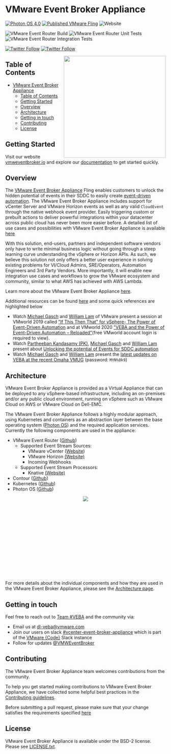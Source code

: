 # VMware Event Broker Appliance

[![Photon OS
4.0](https://img.shields.io/badge/Photon%20OS-4.0-orange)](https://vmware.github.io/photon/)
[![Published VMware
Fling](https://img.shields.io/badge/VMware-Fling-green)](https://flings.vmware.com/vmware-event-broker-appliance)
![Website](https://img.shields.io/website?label=vmweventbroker.io&url=https%3A%2F%2Fvmweventbroker.io%2F)

![VMware Event Router
Build](https://github.com/vmware-samples/vcenter-event-broker-appliance/workflows/VMware%20Event%20Router%20Development%20Build/badge.svg)
![VMware Event Router Unit
Tests](https://github.com/vmware-samples/vcenter-event-broker-appliance/workflows/VMware%20Event%20Router%20Unit%20Tests/badge.svg)
![VMware Event Router Integration
Tests](https://github.com/vmware-samples/vcenter-event-broker-appliance/workflows/VMware%20Event%20Router%20Integration%20Tests/badge.svg)

[![Twitter
Follow](https://img.shields.io/twitter/follow/lamw?style=social)](https://twitter.com/lamw)
[![Twitter
Follow](https://img.shields.io/twitter/follow/embano1?style=social)](https://twitter.com/embano1)


<img src="logo/veba_icon_only.png" align="right" height="320px"/>

## Table of Contents

- [VMware Event Broker Appliance](#vmware-event-broker-appliance)
  - [Table of Contents](#table-of-contents)
  - [Getting Started](#getting-started)
  - [Overview](#overview)
  - [Architecture](#architecture)
  - [Getting in touch](#getting-in-touch)
  - [Contributing](#contributing)
  - [License](#license)


## Getting Started

Visit our website [vmweventbroker.io](https://vmweventbroker.io/) and explore
our [documentation](https://vmweventbroker.io/kb) to get started quickly.

## Overview

The [VMware Event Broker
Appliance](https://flings.vmware.com/vmware-event-broker-appliance#summary)
Fling enables customers to unlock the hidden potential of events in their SDDC
to easily create [event-driven
automation](https://octo.vmware.com/vsphere-power-event-driven-automation/). The
VMware Event Broker Appliance includes support for vCenter Server and VMware
Horizon events as well as any valid `CloudEvent` through the native webhook
event provider. Easily triggering custom or prebuilt actions to deliver powerful
integrations within your datacenter across public cloud has never been more
easier before. A detailed list of use cases and possibilities with VMware Event
Broker Appliance is available [here](https://vmweventbroker.io)

With this solution, end-users, partners and independent software vendors only
have to write minimal business logic without going through a steep learning
curve understanding the vSphere or Horizon APIs. As such, we believe this
solution not only offers a better user experience in solving existing problems
for VI/Cloud Admins, SRE/Operators, Automation Engineers and 3rd Party Vendors.
More importantly, it will enable new integration use cases and workflows to grow
the VMware ecosystem and community, similar to what AWS has achieved with AWS
Lambda.

Learn more about the VMware Event Broker Appliance
[here](https://vmweventbroker.io).

Additional resources can be found [here](https://vmweventbroker.io) and some
quick references are highlighted below
 - Watch [Michael Gasch](https://github.com/embano1) and [William
   Lam](https://github.com/lamw/) of VMware present a session at VMworld 2019
   called ["If This Then That" for vSphere- The Power of Event-Driven
   Automation](https://www.vmware.com/vmworld/en/video-library/video-landing.html?sessionid=15614121705290019EX2&region=EU)
   and at VMworld 2020 ["VEBA and the Power of Event-Driven Automation –
   Reloaded"](https://www.vmware.com/vmworld/en/video-library/video-landing.html?sessionid=1586353214997001Abo2)(free
   VMworld account login is required to view).
 - Watch [Partheeban Kandasamy (PK)](https://github.com/embano1), [Michael
   Gasch](https://github.com/embano1) and [William
   Lam](https://github.com/lamw/) present about [Unlocking the potential of
   Events for SDDC automation](https://youtu.be/tOjp5_qn-Fg)
 - Watch [Michael Gasch](https://github.com/embano1) and [William
   Lam](https://github.com/lamw/) present the [latest updates on VEBA at the
   recent Omaha
   VMUG](https://zoom.us/rec/share/4OMWH9hjC1rxTB4nshLC0LArcBCtHZ6n8zFO8IdWV7_P1BFphw8D_V8SotAYU5NL.HfS8ajp7BCctTpJO)
   (password: `MYN%0k9`)

<!-- ## Users and Use Cases

Hear from the community on how they are taking advantage of the vCenter Server Appliance [here](https://vmweventbroker.io/casestudy-wip.md) -->

## Architecture

VMware Event Broker Appliance is provided as a Virtual Appliance that can be
deployed to any vSphere-based infrastructure, including an on-premises and/or
any public cloud environment, running on vSphere such as VMware Cloud on AWS or
VMware Cloud on Dell-EMC.

The VMware Event Broker Appliance follows a highly modular approach, using
Kubernetes and containers as an abstraction layer between the base operating
system ([Photon OS](https://github.com/vmware/photon)) and the required
application services. Currently the following components are used in the
appliance:

- VMware Event Router
  ([Github](https://github.com/vmware-samples/vcenter-event-broker-appliance/vmware-event-router))
  - Supported Event Stream Sources:
    - VMware vCenter
      ([Website](https://www.vmware.com/products/vcenter-server.html))
    - VMware Horizon  [(Website)](https://www.vmware.com/products/horizon.html)
    - Incoming Webhooks
  - Supported Event Stream Processors:
    - Knative [(Website)](https://knative.dev/)
- Contour ([Github](https://github.com/projectcontour/contour))
- Kubernetes ([Github](https://github.com/kubernetes/kubernetes))
- Photon OS ([Github](https://github.com/vmware/photon))

<center><div style="height:250px;"><img src="docs/kb/img/veba-architecture.png"/></div></center>

For more details about the individual components and how they are used in the
VMware Event Broker Appliance, please see the [Architecture
page](https://vmweventbroker.io/kb/architecture).

## Getting in touch

Feel free to reach out to [Team #VEBA](https://vmweventbroker.io/#team-veba) and
the community via:
  - Email us at [dl-veba@vmware.com](mailto:dl-veba@vmware.com)
  - Join our users on slack
    [#vcenter-event-broker-appliance](https://vmwarecode.slack.com/archives/CQLT9B5AA)
    which is part of the [VMware {Code}](https://code.vmware.com/web/code/join)
    Slack instance
  - Follow for updates [@VMWEventBroker](https://twitter.com/VMWEventBroker)

## Contributing

The VMware Event Broker Appliance team welcomes contributions from the
community.

To help you get started making contributions to VMware Event Broker Appliance,
we have collected some helpful best practices in the [Contributing
guidelines](https://vmweventbroker.io/community#guidelines).

Before submitting a pull request, please make sure that your change satisfies
the requirements specified
[here](https://vmweventbroker.io/community#pull-requests)

## License

VMware Event Broker Appliance is available under the BSD-2 license. Please see
[LICENSE.txt](LICENSE.txt).
